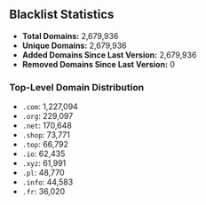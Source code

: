 ## Blacklist Statistics

- **Total Domains:** 2,679,936
- **Unique Domains:** 2,679,936
- **Added Domains Since Last Version:** 2,679,936
- **Removed Domains Since Last Version:** 0

### Top-Level Domain Distribution

-  `.com`: 1,227,094
-  `.org`: 229,097
-  `.net`: 170,648
-  `.shop`: 73,771
-  `.top`: 66,792
-  `.io`: 62,435
-  `.xyz`: 61,991
-  `.pl`: 48,770
-  `.info`: 44,583
-  `.fr`: 36,020
